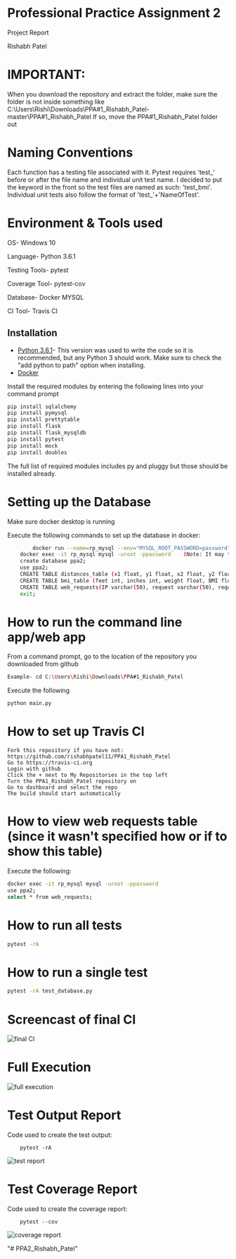 # Professional Practice Assignment 2
Project Report

Rishabh Patel

# IMPORTANT: 
When you download the repository and extract the folder, make sure the folder is not inside something like
C:\Users\Rishi\Downloads\PPA#1_Rishabh_Patel-master\PPA#1_Rishabh_Patel
If so, move the PPA#1_Rishabh_Patel folder out

# Naming Conventions
Each function has a testing file associated with it. Pytest requires 'test_' before or after
the file name and individual unit test name. I decided to put the keyword in the front so the test files 
are named as such: 'test_bmi'. Individual unit tests also follow the format of 'test_'+'NameOfTest'.

# Environment & Tools used
OS- Windows 10

Language- Python 3.6.1

Testing Tools- pytest 

Coverage Tool- pytest-cov

Database- Docker MYSQL

CI Tool- Travis CI

## Installation
*   [Python 3.6.1](https://www.python.org/downloads/release/python-361/)- This version was used to write 
the code so it is recommended, but any Python 3 should work. 
Make sure to check the "add python to path" option when installing.
*   [Docker](https://www.docker.com/products/docker-desktop)

Install the required modules by entering the following lines into your command prompt

```bash
pip install sqlalchemy
pip install pymysql
pip install prettytable
pip install flask
pip install flask_mysqldb
pip install pytest
pip install mock
pip install doubles
```

The full list of required modules includes py and pluggy but those should be installed already.

# Setting up the Database
Make sure docker desktop is running

Execute the following commands to set up the database in docker:
```bash
        docker run --name=rp_mysql --env="MYSQL_ROOT_PASSWORD=password" -p 3308:3306 -d mysql:latest
	docker exec -it rp_mysql mysql -uroot -ppassword    (Note: It may take a few seconds for the previous command to have finished setting up the mysql container)
	create database ppa2;
	use ppa2;
	CREATE TABLE distances_table (x1 float, y1 float, x2 float, y2 float, distance float, created_at TIMESTAMP DEFAULT CURRENT_TIMESTAMP);
	CREATE TABLE bmi_table (feet int, inches int, weight float, BMI float,category varchar(50), created_at TIMESTAMP DEFAULT CURRENT_TIMESTAMP);
	CREATE TABLE web_requests(IP varchar(50), request varchar(50), requested_at TIMESTAMP DEFAULT CURRENT_TIMESTAMP);
	exit;
```
# How to run the command line app/web app
From a command prompt, go to the location of the repository you downloaded from github

```bash
Example- cd C:\Users\Rishi\Downloads\PPA#1_Rishabh_Patel
```

Execute the following 

```bash
python main.py
```
# How to set up Travis CI
    Fork this repository if you have not: https://github.com/rishabhpatel11/PPA1_Rishabh_Patel
	Go to https://travis-ci.org
	Login with github
	Click the + next to My Repositories in the top left
	Turn the PPA1_Rishabh_Patel repository on
	Go to dashboard and select the repo
	The build should start automatically

# How to view web requests table (since it wasn't specified how or if to show this table)
Execute the following:

```bash
docker exec -it rp_mysql mysql -uroot -ppassword
use ppa2;
select * from web_requests;
```

# How to run all tests

```bash
pytest -rA
```

# How to run a single test

```bash
pytest -rA test_database.py
```

# Screencast of final CI
![final CI](https://github.com/rishabhpatel11/PPA1_Rishabh_Patel/blob/master/GIFs%2BImages/Phase4/CI_phase4.gif)

# Full Execution
![full execution](https://github.com/rishabhpatel11/PPA1_Rishabh_Patel/blob/master/GIFs%2BImages/Phase4/fullexecution.gif)


# Test Output Report
Code used to create the test output:

```
    pytest -rA
```

![test report](https://github.com/rishabhpatel11/PPA1_Rishabh_Patel/blob/master/GIFs%2BImages/Phase4/testoutput.JPG)

# Test Coverage Report
Code used to create the coverage report:

```
    pytest --cov
```

![coverage report](https://github.com/rishabhpatel11/PPA1_Rishabh_Patel/blob/master/GIFs%2BImages/Phase4/coveragereport.JPG)



"# PPA2_Rishabh_Patel" 

